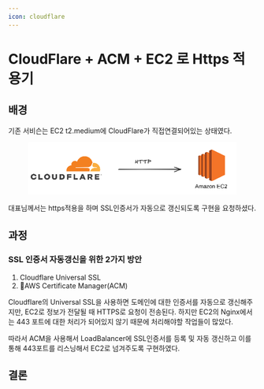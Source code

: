 ```yaml
---
icon: cloudflare
---
```


# CloudFlare + ACM + EC2 로 Https 적용기

## 배경

기존 서비슨는 EC2 t2.medium에 CloudFlare가 직접연결되어있는 상태였다.&#x20;



<figure><img src="../../.gitbook/assets/image (5).png" alt=""><figcaption></figcaption></figure>

대표님께서는 https적용을 하며 SSL인증서가 자동으로 갱신되도록 구현을 요청하셨다.



## 과정

### SSL 인증서 자동갱신을 위한 2가지 방안

1. Cloudflare Universal SSL
2. AWS Certificate Manager(ACM)

Cloudflare의 Universal SSL을 사용하면 도메인에 대한 인증서를 자동으로 갱신해주지만, EC2로 정보가 전달될 때 HTTPS로 요청이 전송된다. 하지만 EC2의 Nginx에서는 443 포트에 대한 처리가 되어있지 않기 때문에 처리해야할 작업들이 많았다.



따라서 ACM을 사용해서 LoadBalancer에 SSL인증서를 등록 및 자동 갱신하고 이를 통해 443포트를 리스닝해서 EC2로 넘겨주도록 구현하였다.



## 결론

<figure><img src="https://lh7-rt.googleusercontent.com/docsz/AD_4nXcZuvFhTrTacqeZeD2R__xmKzLjx4q0PgEB3PD9F4AQtbjB82uIJkrbyggFgHMusXYyMKtdd5RJLhFXiAAnshIW1Thz_JlLn52gh5TsUpIyqgeT7SbQKsdrA5uVMuJ3B3emSRFetg?key=oEpSzewSotJnvniOrkQQmqAB" alt=""><figcaption></figcaption></figure>

